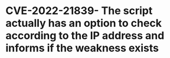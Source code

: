 # CVE-2022-21839- The script actually has an option to check according to the IP address and informs if the weakness exists 
